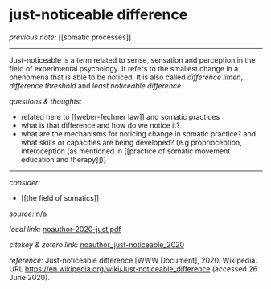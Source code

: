 # just-noticeable difference

_previous note:_ [[somatic processes]]

---

Just-noticeable is a term related to sense, sensation and perception in the field of experimental psychology. It refers to the smallest change in a phenomena that is able to be noticed. It is also called _difference limen_, _difference threshold_ and _least noticeable difference_.

_questions & thoughts:_

- related here to [[weber-fechner law]] and somatic practices
- what is that difference and how do we notice it? 
- what are the mechanisms for noticing change in somatic practice? and what skills or capacities are being developed? (e.g proprioception, interoception (as mentioned in [[practice of somatic movement education and therapy]]))

--- 

_consider:_ 

- [[the field of somatics]]


_source:_ n/a

_local link:_ [noauthor-2020-just.pdf](hook://file/lfXxaRHsT?p=RHJvcGJveC9BY3Rpb24=&n=noauthor-2020-just.pdf)

_citekey & zotero link:_ [noauthor_just-noticeable_2020](zotero://select/items/1_STDLIW5N)

_reference:_ Just-noticeable difference [WWW Document], 2020. Wikipedia. URL <https://en.wikipedia.org/wiki/Just-noticeable_difference> (accessed 26 June 2020).


